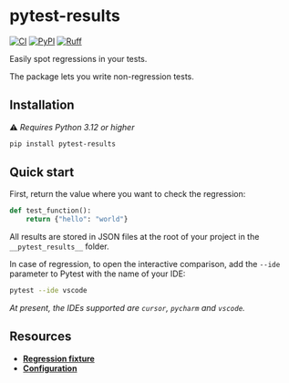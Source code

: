 # pytest-results

[![CI](https://github.com/100nm/pytest-results/actions/workflows/ci.yml/badge.svg)](https://github.com/100nm/pytest-results)
[![PyPI](https://img.shields.io/pypi/v/pytest-results.svg?color=blue)](https://pypi.org/project/pytest-results/)
[![Ruff](https://img.shields.io/endpoint?url=https://raw.githubusercontent.com/astral-sh/ruff/main/assets/badge/v2.json)](https://github.com/astral-sh/ruff)

Easily spot regressions in your tests.

The package lets you write non-regression tests.

## Installation

⚠️ _Requires Python 3.12 or higher_

```bash
pip install pytest-results
```

## Quick start

First, return the value where you want to check the regression:

```python
def test_function():
    return {"hello": "world"}
```

All results are stored in JSON files at the root of your project in the
`__pytest_results__` folder.

In case of regression, to open the interactive comparison, add the `--ide` parameter
to Pytest with the name of your IDE:

```bash
pytest --ide vscode
```

_At present, the IDEs supported are `cursor`, `pycharm` and `vscode`._

## Resources

* [**Regression fixture**](https://github.com/100nm/pytest-results/tree/prod/documentation/regression-fixture.md)
* [**Configuration**](https://github.com/100nm/pytest-results/tree/prod/documentation/configuration.md)
